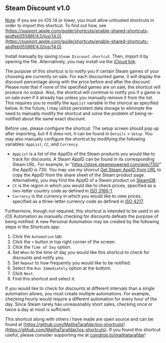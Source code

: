 ## Steam Discount v1.0

<u>Note</u>: If you are on iOS 14 or lower, you must allow untrusted shortcuts in order to import this shortcut. To find out how, see [https://support.apple.com/guide/shortcuts/enable-shared-shortcuts-apdfeb05586f/4.0/ios/14.0](https://support.apple.com/guide/shortcuts/enable-shared-shortcuts-apdfeb05586f/4.0/ios/14.0). 

Install manually by saving `Steam Discount.shortcut`. Then, import it by opening the file. Alternatively, you may install via the [iCloud link](https://www.icloud.com/shortcuts/4950398c8a4f4a618aa0f255c0a2a3ff). 

The purpose of this shortcut is to notify you if certain Steam games of your choosing are currently on sale. For each discounted game, it will display the discount percentage along with the price before and after the discount. Please note that if none of the specified games are on sale, the shortcut will produce no output. Also, the shortcut will continue to notify you if a game is on sale even if it already has unless you manually remove it from the list. This requires you to modify the `AppList` variable in the shorcut as specified below. In the future, I may utilize persistent data storage to eliminate the need to manually modify the shortcut and solve the problem of being re-notified about the same exact discount. 

Before use, please configure the shortcut. The setup screen should pop up after importing, but if it does not, it can be found in `Details` > `Setup`. You may also manually configure the shortcut by modifying the following variables: `AppList`, `CC`, and `Currency`.  
- `AppList` is a list of the AppIDs of the Steam products you would like to track for discounts. A Steam AppID can be found in its corresponding Steam URL. For example, in "https://store.steampowered.com/app/730/" the AppID is 730. You may use my shorcut [Get Steam AppID from URL](https://github.com/MalihaTarafdar/ios-shortcuts) to copy the AppID from the share sheet of the Steam product page. Alternatively, you may find the AppID of a Steam product on [SteamDB](https://steamdb.info/instantsearch/). 
- `CC` is the region in which you would like to check prices, specified as a two-letter country code as defined in [ISO 3166-1](https://en.wikipedia.org/wiki/ISO_3166-1_alpha-2#Officially_assigned_code_elements). 
- `Currency` is the currency in which you would like to view prices, specified as a three-letter currency code as defined in [ISO 4217](https://en.wikipedia.org/wiki/ISO_4217#List_of_ISO_4217_currency_codes). 

Furthermore, though not required, this shortcut is intended to be used in an iOS Automation as manually checking for discounts defeats the purpose of being notified. A new Personal Automation may be created by the following steps in the Shortcuts app:
1. Click the `Automation` tab. 
2. Click the `+` button in top right corner of the screen. 
3. Click the `Time of Day` option. 
4. Set `When` to the time of day you would like this shortcut to check for discounts and notify you. 
5. Set `Repeat` to how frequently you would like to be notified. 
6. Select the `Run Immediately` option at the bottom. 
7. Click `Next`. 
8. Find this shortcut and select it. 

If you would like to check for discounts at different intervals than a single automation allows, you must create multiple automations. For example, checking hourly would require a different automation for every hour of the day. Since Steam rarely has unreasonably short sales, checking once or twice a day at most is sufficient. 

This shortcut along with others I have made are open source and can be found at [https://github.com/MalihaTarafdar/ios-shortcuts](https://github.com/MalihaTarafdar/ios-shortcuts). If you found this shortcut useful, please consider supporting me at [coindrop.to/malihatarafdar](https://coindrop.to/malihatarafdar)!
